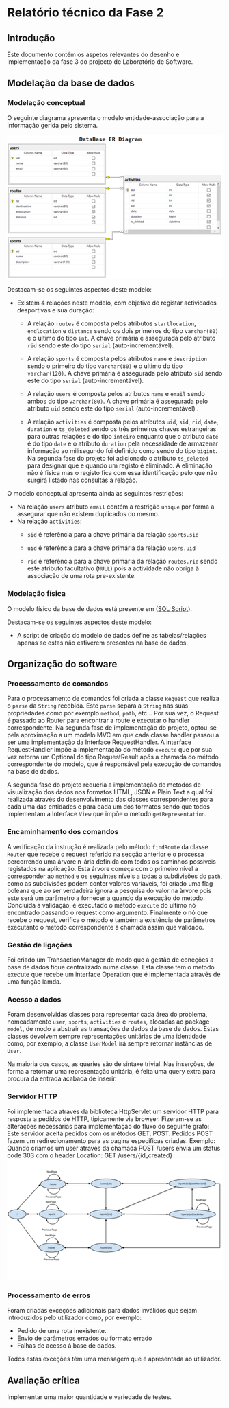 # Relatório técnico da Fase 2

## Introdução

Este documento contém os aspetos relevantes do desenho e implementação da fase 3 do projecto de Laboratório de Software.

## Modelação da base de dados

### Modelação conceptual ###

O seguinte diagrama apresenta o modelo entidade-associação para a informação gerida pelo sistema. 

![Diagrama Entidade-associação](ERDiagramF2.png)

Destacam-se os seguintes aspectos deste modelo:

* Existem 4 relações neste modelo, com objetivo de registar actividades desportivas e sua duração:
    * A relação `routes` é composta pelos atributos `startlocation`, `endlocation` e `distance` sendo os dois primeiros do tipo `varchar(80)` e o ultimo do tipo `int`. A chave primária é assegurada pelo atributo `rid` sendo este do tipo `serial` (auto-incrementável). 
    
    * A relação `sports` é composta pelos atributos `name` e `description` sendo o primeiro do tipo `varchar(80)` e o ultimo do tipo `varchar(120)`. A chave primária é assegurada pelo atributo `sid` sendo este do tipo `serial` (auto-incrementável).
    
    * A relação `users` é composta pelos atributos `name` e `email` sendo ambos do tipo `varchar(80)`. A chave primária é assegurada pelo atributo `uid` sendo este do tipo `serial` (auto-incrementável) .
    
    * A relação `activities` é composta pelos atributos `uid`, `sid`, `rid`, `date`, `duration` e `ts_deleted` sendo os 
    três primeiros chaves estrangeiras para outras relações e do tipo `inteiro` enquanto que o atributo `date` 
    é do tipo `date` e o atributo `duration` pela necessidade de armazenar informação ao milisegundo foi definido 
    como sendo do tipo `bigint`. Na segunda fase do projeto foi adicionado o atributo `ts_deleted` para designar que e
    quando um registo é eliminado. A eliminação não é fisica mas o registo fica com essa identificação pelo que não surgirá
    listado nas consultas à relação.


O modelo conceptual apresenta ainda as seguintes restrições:

* Na relação `users` atributo `email` contém a restrição `unique` por forma a assegurar que não existem duplicados do mesmo.
* Na relação  `activities`:
    * `sid` é referência para a chave primária da relação `sports.sid`
    
    * `uid` é referência para a chave primária da relação `users.uid`
    
    * `rid` é referência para a chave primária da relação `routes.rid` sendo este atributo facultativo (`NULL`) pois a actividade não obriga à associação de uma rota pre-existente.
    
### Modelação física ###

O modelo físico da base de dados está presente em ([SQL Script](../src/scripts/sql/createSchema.sql)).

Destacam-se os seguintes aspectos deste modelo:

* A script de criação do modelo de dados define as tabelas/relações apenas se estas não estiverem presentes na base de dados.

## Organização do software

### Processamento de comandos

Para o processamento de comandos foi criada a classe `Request` que realiza o `parse` da `String` recebida. Este `parse` 
separa a `String` nas suas propriedades como por exemplo `method`, `path`, etc...
Por sua vez, o Request é passado ao Router para encontrar a route e executar o handler correspondente.
Na segunda fase de implementação do projeto, optou-se pela aproximação a um modelo MVC em que cada classe handler 
passou a ser uma implementação da Interface RequestHandler. 
 A interface RequestHandler impõe a implementação do método `execute` que por sua vez retorna um Optional do tipo 
 RequestResult após a chamada do método correspondente do modelo, que é responsável pela execução de comandos na base de
 dados.
 
 A segunda fase do projeto requeria a implementação de metodos de visualização dos dados nos formatos HTML, JSON e Plain Text
 a qual foi realizada através do desenvolvimento das classes correspondentes para cada uma das entidades e para cada um dos
 formatos sendo que todos implementam a Interface `View` que impõe o metodo `getRepresentation`. 

### Encaminhamento dos comandos

A verificação da instrução é realizada pelo método `findRoute` da classe `Router` que recebe o request 
referido na secção anterior e o processa percorrendo uma árvore n-ária definida com todos os caminhos possíveis registados na aplicação. 
Esta árvore começa com o primeiro nível a corresponder ao `method` e os seguintes níveis a todas a subdivisões do `path`,
como as subdivisões podem conter valores variáveis, foi criado uma flag boleana que ao ser verdadeira ignora a pesquisa do valor na àrvore pois este
será um parâmetro a fornecer a quando da execução do metodo.
Concluida a validação, é executado o metodo `execute` do ultimo nó encontrado passando o request como argumento. 
Finalmente o nó que recebe o request, verifica o método e também a existência de parâmetros 
executanto o metodo correspondente à chamada assim que validado.

### Gestão de ligações

Foi criado um TransactionManager de modo que a gestão de coneções a base de dados fique centralizado numa classe.
Esta classe tem o método execute que recebe um interface Operation que é implementada através de uma função lamda.  

### Acesso a dados

Foram desenvolvidas classes para representar cada área do problema, nomeadamente `user`, `sports`, `activities` e `routes`, 
alocadas ao package `model`, de modo a abstrair as transações de dados da base de dados. Estas classes devolvem 
sempre representações unitárias de uma identidade como, por exemplo, a classe `UserModel` irá sempre retornar instâncias de `User`.

Na maioria dos casos, as queries são de sintaxe trivial. Nas inserções, de forma a retornar uma representação unitária, 
é feita uma query extra para procura da entrada acabada de inserir.

### Servidor HTTP

Foi implementada através da biblioteca HttpServlet um servidor HTTP para resposta a pedidos de HTTP, tipicamente via browser.
Fizeram-se as alterações necessárias para implementação do fluxo do seguinte grafo:
Este servidor aceita pedidos com os métodos GET, POST. Pedidos POST fazem um redirecionamento para as pagina especificas criadas. 
Exemplo: Quando criamos um user através da chamada POST /users envia um status code 303 com o header Location: GET /users/{id_created}
![Grafo](Sports.png)

### Processamento de erros

Foram criadas exceções adicionais para dados inválidos que sejam introduzidos pelo utilizador como, por exemplo:

* Pedido de uma rota inexistente.
* Envio de parâmetros errados ou formato errado
* Falhas de acesso à base de dados.

Todos estas exceções têm uma mensagem que é apresentada ao utilizador.

## Avaliação crítica

Implementar uma maior quantidade e variedade de testes.
